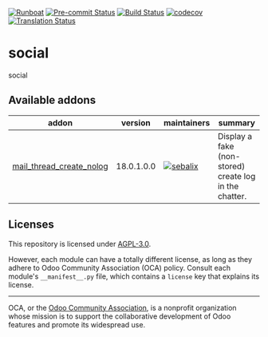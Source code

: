 
[![Runboat](https://img.shields.io/badge/runboat-Try%20me-875A7B.png)](https://runboat.odoo-community.org/builds?repo=OCA/social&target_branch=18.0)
[![Pre-commit Status](https://github.com/OCA/social/actions/workflows/pre-commit.yml/badge.svg?branch=18.0)](https://github.com/OCA/social/actions/workflows/pre-commit.yml?query=branch%3A18.0)
[![Build Status](https://github.com/OCA/social/actions/workflows/test.yml/badge.svg?branch=18.0)](https://github.com/OCA/social/actions/workflows/test.yml?query=branch%3A18.0)
[![codecov](https://codecov.io/gh/OCA/social/branch/18.0/graph/badge.svg)](https://codecov.io/gh/OCA/social)
[![Translation Status](https://translation.odoo-community.org/widgets/social-18-0/-/svg-badge.svg)](https://translation.odoo-community.org/engage/social-18-0/?utm_source=widget)

<!-- /!\ do not modify above this line -->

# social

social

<!-- /!\ do not modify below this line -->

<!-- prettier-ignore-start -->

[//]: # (addons)

Available addons
----------------
addon | version | maintainers | summary
--- | --- | --- | ---
[mail_thread_create_nolog](mail_thread_create_nolog/) | 18.0.1.0.0 | [![sebalix](https://github.com/sebalix.png?size=30px)](https://github.com/sebalix) | Display a fake (non-stored) create log in the chatter.

[//]: # (end addons)

<!-- prettier-ignore-end -->

## Licenses

This repository is licensed under [AGPL-3.0](LICENSE).

However, each module can have a totally different license, as long as they adhere to Odoo Community Association (OCA)
policy. Consult each module's `__manifest__.py` file, which contains a `license` key
that explains its license.

----
OCA, or the [Odoo Community Association](http://odoo-community.org/), is a nonprofit
organization whose mission is to support the collaborative development of Odoo features
and promote its widespread use.
